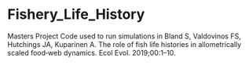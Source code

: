 # Fishery_Life_History
Masters Project
Code used to run simulations in Bland S, Valdovinos FS, Hutchings JA, Kuparinen A. The role of fish life histories in allometrically scaled food‐web dynamics. Ecol Evol. 2019;00:1–10.

